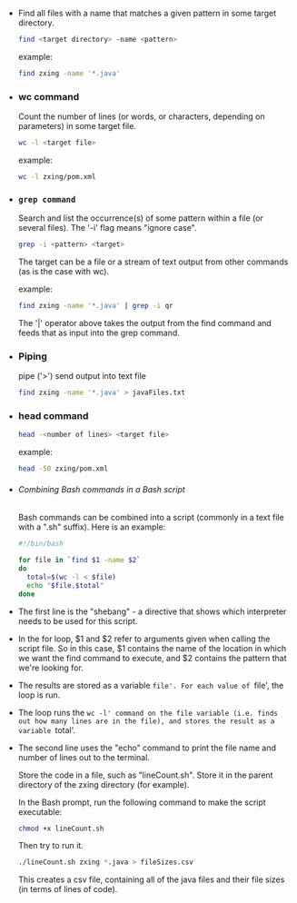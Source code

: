 - Find all files with a name that matches a given pattern in some target directory.
  
  ```sh
  find <target directory> -name <pattern>
  ```
  
  example:
  
  ```sh
  find zxing -name '*.java'
  ```
- ### wc command
  
  Count the number of lines (or words, or characters, depending on parameters) in some target file.
  
  ```sh
  wc -l <target file>
  ```
  
  example:
  
  ```sh
  wc -l zxing/pom.xml
  ```
- ###  `grep command ` 
  
  Search and list the occurrence(s) of some pattern within a file (or several files). The '-i' flag means "ignore case".
  
  ```sh
  grep -i <pattern> <target>
  ```
  
  The target can be a file or a stream of text output from other commands (as is the case with wc).
  
  example:
  
  ```sh
  find zxing -name '*.java' | grep -i qr
  ```
  
  The '|' operator above takes the output from the find command and feeds that as input into the grep command.
- ### Piping
  
  pipe ('>') send output into text file
  
  ```sh
  find zxing -name '*.java' > javaFiles.txt
  ```
- ### head command 
  
  ```sh
  head -<number of lines> <target file>
  ```
  
  example:
  
  ```sh
  head -50 zxing/pom.xml
  ```
- ###### Combining Bash commands in a Bash script
  
  Bash commands can be combined into a script (commonly in a text file with a ".sh" suffix). Here is an example:
  
  ```sh
  #!/bin/bash
  
  for file in `find $1 -name $2`
  do
  	total=$(wc -l < $file)
  	echo "$file,$total"
  done
  ```
- The first line is the "shebang" - a directive that shows which interpreter needs to be used for this script.
- In the for loop, $1 and $2 refer to arguments given when calling the script file. So in this case, $1 contains the name of the location in which we want the find command to execute, and $2 contains the pattern that we're looking for.
- The results are stored as a variable `file'. For each value of `file', the loop is run.
- The loop runs the `wc -l' command on the file variable (i.e. finds out how many lines are in the file), and stores the result as a variable `total'.
- The second line uses the "echo" command to print the file name and number of lines out to the terminal.
  
  Store the code in a file, such as "lineCount.sh". Store it in the parent directory of the zxing directory (for example).
  
  In the Bash prompt, run the following command to make the script executable:
  
  ```sh
  chmod +x lineCount.sh
  ```
  
  Then try to run it.
  
  ```sh
  ./lineCount.sh zxing *.java > fileSizes.csv
  ```
  
  This creates a csv file, containing all of the java files and their file sizes (in terms of lines of code).